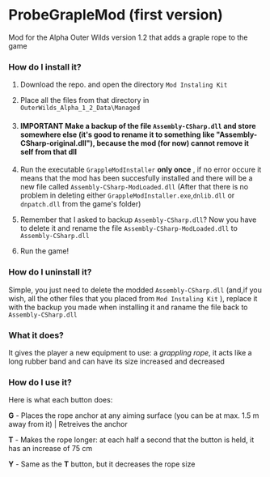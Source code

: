# ProbeGrapleMod (first version)
Mod for the Alpha Outer Wilds version 1.2 that adds a graple rope to the game

### How do I install it?

1. Download the repo. and open the directory `Mod Instaling Kit`

2. Place all the files from that directory in `OuterWilds_Alpha_1_2_Data\Managed`

3. ####  IMPORTANT  Make a backup of the file `Assembly-CSharp.dll` and store somewhere else (it's good to rename it to something like "Assembly-CSharp-original.dll"), because the mod (for now) cannot remove it self from that dll 

4. Run the executable `GrappleModInstaller` **only once** , if no error occure it means that the mod has been succesfully installed and there will be a new file called `Assembly-CSharp-ModLoaded.dll` (After that there is no problem in deleting either `GrappleModInstaller.exe`,`dnlib.dll` or `dnpatch.dll` from the game's folder)

5. Remember that I asked to backup `Assembly-CSharp.dll`? Now you have to delete it and rename the file `Assembly-CSharp-ModLoaded.dll` to `Assembly-CSharp.dll`

6. Run the game! 

### How do I uninstall it?

Simple, you just need to delete the modded `Assembly-CSharp.dll` (and,if you wish, all the other files that you placed from `Mod Instaling Kit` ), replace it with the backup you made when installing it and raname the file back to `Assembly-CSharp.dll`

### What it does?

It gives the player a new equipment to use: a *grappling rope*, it acts like a long rubber band and can have its size increased and decreased

### How do I use it?

Here is what each button does:

  **G** - Places the rope anchor at any aiming surface (you can be at max. 1.5 m away from it) | Retreives the anchor
  
  **T** - Makes the rope longer: at each half a second that the button is held, it has an increase of  75 cm
  
  **Y** - Same as the **T** button, but it decreases the rope size
  

